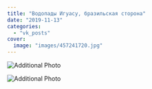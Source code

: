 ```yaml
---
title: "Водопады Игуасу, бразильская сторона"
date: "2019-11-13"
categories: 
  - "vk_posts"
cover:
  image: "images/457241720.jpg"
---
```


![Additional Photo](https://vodpop.ru/wp-content/uploads/2023/07/457241721.jpg)

![Additional Photo](https://vodpop.ru/wp-content/uploads/2023/07/457241722.jpg)

